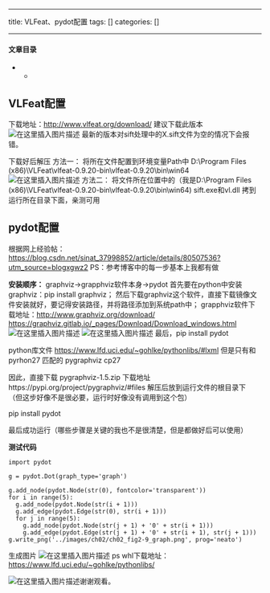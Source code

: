 
--- 
title:  VLFeat、pydot配置 
tags: []
categories: [] 

---


#### 文章目录
- - 


## VLFeat配置

下载地址：http://www.vlfeat.org/download/ 建议下载此版本 <img src="https://img-blog.csdnimg.cn/20190316132347278." alt="在这里插入图片描述"> 最新的版本对sift处理中的X.sift文件为空的情况下会报错。

下载好后解压 方法一： 将所在文件配置到环境变量Path中 D:\Program Files (x86)\VLFeat\vlfeat-0.9.20-bin\vlfeat-0.9.20\bin\win64 <img src="https://img-blog.csdnimg.cn/20190316132559364.?x-oss-process=image/watermark,type_ZmFuZ3poZW5naGVpdGk,shadow_10,text_aHR0cHM6Ly9ibG9nLmNzZG4ubmV0L3p4bV9qaW1pbg==,size_16,color_FFFFFF,t_70" alt="在这里插入图片描述"> 方法二： 将文件所在位置中的（我是D:\Program Files (x86)\VLFeat\vlfeat-0.9.20-bin\vlfeat-0.9.20\bin\win64) sift.exe和vl.dll 拷到运行所在目录下面，亲测可用

## pydot配置

根据网上经验帖：https://blog.csdn.net/sinat_37998852/article/details/80507536?utm_source=blogxgwz2 PS：参考博客中的每一步基本上我都有做

**安装顺序：** graphviz-&gt;grapphviz软件本身-&gt;pydot 首先要在python中安装graphviz：pip install graphviz； 然后下载graphviz这个软件，直接下载镜像文件安装就好，要记得安装路径，并将路径添加到系统path中； grapphviz软件下载地址：http://www.graphviz.org/download/ https://graphviz.gitlab.io/_pages/Download/Download_windows.html <img src="https://img-blog.csdnimg.cn/20190316134957232." alt="在这里插入图片描述"> <img src="https://img-blog.csdnimg.cn/20190316134004608.?x-oss-process=image/watermark,type_ZmFuZ3poZW5naGVpdGk,shadow_10,text_aHR0cHM6Ly9ibG9nLmNzZG4ubmV0L3p4bV9qaW1pbg==,size_16,color_FFFFFF,t_70" alt="在这里插入图片描述"> 最后，pip install pydot

python库文件 https://www.lfd.uci.edu/~gohlke/pythonlibs/#lxml 但是只有和pyrhon27 匹配的 pygraphviz cp27

因此，直接下载 pygraphviz-1.5.zip 下载地址https://pypi.org/project/pygraphviz/#files 解压后放到运行文件的根目录下 （但这步好像不是很必要，运行时好像没有调用到这个包）

pip install pydot

最后成功运行（哪些步骤是关键的我也不是很清楚，但是都做好后可以使用）

**测试代码**

```
import pydot

g = pydot.Dot(graph_type='graph')

g.add_node(pydot.Node(str(0), fontcolor='transparent'))
for i in range(5):
  g.add_node(pydot.Node(str(i + 1)))
  g.add_edge(pydot.Edge(str(0), str(i + 1)))
  for j in range(5):
    g.add_node(pydot.Node(str(j + 1) + '0' + str(i + 1)))
    g.add_edge(pydot.Edge(str(j + 1) + '0' + str(i + 1), str(j + 1)))
g.write_png('../images/ch02/ch02_fig2-9_graph.png', prog='neato')

```

生成图片 <img src="https://img-blog.csdnimg.cn/20190316134813721.?x-oss-process=image/watermark,type_ZmFuZ3poZW5naGVpdGk,shadow_10,text_aHR0cHM6Ly9ibG9nLmNzZG4ubmV0L3p4bV9qaW1pbg==,size_16,color_FFFFFF,t_70" alt="在这里插入图片描述"> ps whl下载地址：https://www.lfd.uci.edu/~gohlke/pythonlibs/

<img src="https://img-blog.csdnimg.cn/2019033122572095." alt="在这里插入图片描述">谢谢观看。
